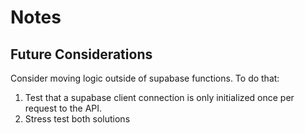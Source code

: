 # Notes

## Future Considerations

Consider moving logic outside of supabase functions. To do that:

1. Test that a supabase client connection is only initialized once per request to the API.
2. Stress test both solutions
